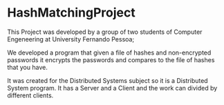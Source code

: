 # HashMatchingProject

This Project was developed by a group of two students of Computer Engeneering at University Fernando Pessoa;

We developed a program that given a file of hashes and non-encrypted passwords it encrypts the passwords and compares to the file of hashes that you have.

It was created for the Distributed Systems subject so it is a Distributed System program. It has a Server and a Client and the work can divided by different clients.
